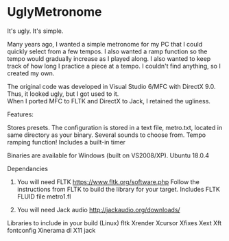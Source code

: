 # UglyMetronome
It's ugly.  It's simple.

Many years ago, I wanted a simple metronome for my PC that I could quickly select from a few tempos.  I also wanted a
ramp function so the tempo would gradually increase as I played along.  I also wanted to keep track of how long I 
practice a piece at a tempo.  I couldn't find anything, so I created my own.

The original code was developed in Visual Studio 6/MFC with DirectX 9.0.  Thus, it looked ugly, but I got used to it.  
When I ported MFC to FLTK and DirectX to Jack, I retained the ugliness.

Features:

Stores presets.  The configuration is stored in a text file, metro.txt, located in same directory as your binary.
Several sounds to choose from.
Tempo ramping function!
Includes a built-in timer

Binaries are available for 
Windows (built on VS2008/XP).
Ubuntu 18.0.4

Dependancies
1. You will need FLTK
https://www.fltk.org/software.php
Follow the instructions from FLTK to build the library for your target.
Includes FLTK FLUID file metro1.fl

2. You will need Jack audio
http://jackaudio.org/downloads/

Libraries to include in your build (Linux)
fltk
Xrender
Xcursor
Xfixes
Xext
Xft
fontconfig
Xinerama
dl
X11
jack
